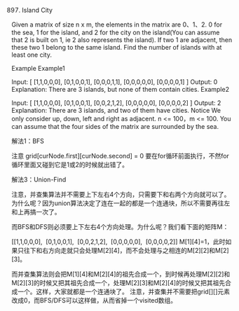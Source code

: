 897. Island City

Given a matrix of size n x m, the elements in the matrix are 0、1、2. 0 for the sea, 1 for the island, and 2 for the city on the island(You can assume that 2 is built on 1, ie 2 also represents the island).
If two 1 are adjacent, then these two 1 belong to the same island. Find the number of islands with at least one city.

Example
Example1

Input: 
[
[1,1,0,0,0],
[0,1,0,0,1],
[0,0,0,1,1],
[0,0,0,0,0],
[0,0,0,0,1]
]
Output: 0
Explanation:
There are 3 islands, but none of them contain cities.
Example2

Input: 
[
[1,1,0,0,0],
[0,1,0,0,1],
[0,0,2,1,2],
[0,0,0,0,0],
[0,0,0,0,2]
]
Output: 2
Explanation:
There are 3 islands, and two of them have cities.
Notice
We only consider up, down, left and right as adjacent.
n <= 100，m <= 100.
You can assume that the four sides of the matrix are surrounded by the sea.

解法1：BFS

注意 grid[curNode.first][curNode.second] = 0 要在for循环前面执行，不然for 循环里面又碰到它是1或2的时候就出错了。

解法3：Union-Find

注意，并查集算法并不需要上下左右4个方向，只需要下和右两个方向就可以了。为什么呢？因为union算法决定了连在一起的都是一个连通块，所以不需要再往左和上再搞一次了。

而BFS和DFS则必须要上下左右4个方向处理。为什么呢？我们看下面的矩阵M：

[[1,1,0,0,0],
 [0,1,0,0,1],
 [0,0,2,1,2],
 [0,0,0,0,0],
 [0,0,0,0,2]]
M[1][4]=1，此时如果只往下和右方向走就只会处理M[2][4]，而不会处理与之相连的M[2][2]和M[2][3]。

而并查集算法则会把M[1][4]和M[2][4]的祖先合成一个，到时候再处理M[2][2]和M[2][3]的时候又把其祖先合成一个，处理M[2][3]和M[2][4]的时候又把其祖先合成一个。这样，大家就都是一个连通块了。
注意，并查集并不需要把grid[][]元素改成0，而BFS/DFS可以这样做，从而省掉一个visited数组。
